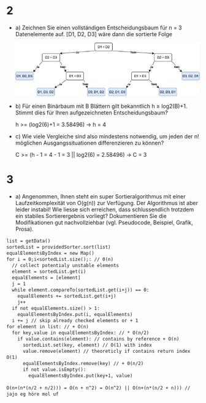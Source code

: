 # 2
* a) Zeichnen Sie einen vollständigen Entscheidungsbaum für n = 3 Datenelemente auf.
  [D1, D2, D3] wäre dann die sortierte Folge

  ![Entscheidungsbaum](Entscheidungsbaum.png)


* b) Für einen Binärbaum mit B Blättern gilt bekanntlich h ≥ log2(B)+1. Stimmt dies für Ihren aufgezeichneten
  Entscheidungsbaum?

  h >= (log2(6)+1 = 3.58496) -> h = 4


* c) Wie viele Vergleiche sind also mindestens notwendig, um jeden der n! möglichen Ausgangssituationen differenzieren
  zu können?

  C >= (h - 1 = 4 - 1 = 3 || log2(6) = 2.58496) -> C = 3


# 3
* a) Angenommen, Ihnen steht ein super Sortieralgorithmus mit einer Laufzeitkomplexität von
  O(g(n)) zur Verfügung. Der Algorithmus ist aber leider instabil! Wie liesse sich erreichen,
  dass schlussendlich trotzdem ein stabiles Sortierergebnis vorliegt? Dokumentieren Sie die
  Modifikationen gut nachvollziehbar (vgl. Pseudocode, Beispiel, Grafik, Prosa).
```
list = getData()
sortedList = providedSorter.sort(list)
equalElementsByIndex = new Map()
for i = 0;i<sortedList.size();: // 0(n)
  // collect potentialy unstable elements
  element = sortedList.get(i)
  equalElements = [element]
  j = 1
  while element.compareTo(sortedList.get(i+j)) == 0:
    equalElements += sortedList.get(i+j)
    j++
  if not equalElements.size() > 1:
    equalElementsByIndex.put(i, equalElements)
  i += j // skip already checked elements or + 1
for element in list: // + O(n)
  for key,value in equalElementsByIndex: // * O(n/2)
    if value.contains(element): // contains by reference + O(n)
      sortedList.set(key, element) // O(1) with index
      value.remove(element) // theoreticly if contains return index O(1)
      equalElementsByIndex.remove(key) // + 0(n/2)
      if not value.isEmpty():
        equalElementsByIndex.put(key+1, value)
        
O(n+(n*(n/2 + n/2))) = O(n + n^2) = O(n^2) || O(n+(n*(n/2 + n))) // jajo eg höre mol uf
```

  